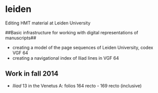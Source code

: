leiden
======

Editing HMT material at Leiden University

##Basic infrastructure for working with digital representations of manuscripts##

- creating a model of the page sequences of Leiden University, codex VGF 64
- creating a navigational index of Iliad lines in VGF 64




## Work in fall 2014 ##

- *Iliad* 13 in the Venetus A:  folios 164 recto - 169 recto (inclusive)


